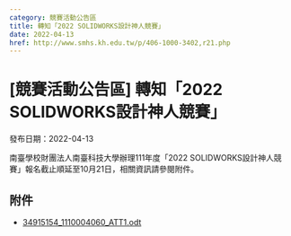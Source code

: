 ```yaml
---
category: 競賽活動公告區
title: 轉知「2022 SOLIDWORKS設計神人競賽」
date: 2022-04-13
href: http://www.smhs.kh.edu.tw/p/406-1000-3402,r21.php
---
```


# [競賽活動公告區] 轉知「2022 SOLIDWORKS設計神人競賽」

發布日期：2022-04-13

南臺學校財團法人南臺科技大學辦理111年度「2022 SOLIDWORKS設計神人競賽」報名截止順延至10月21日，相關資訊請參閱附件。

## 附件

- [34915154_1110004060_ATT1.odt](https://www.smhs.kh.edu.tw/app/index.php?Action=downloadfile&file=WVhSMFlXTm9MemN2Y0hSaFh6TXhOVEJmT0RJNU1UWXhORjh4TURVNE5TNXZaSFE9&fname=0054ROGHNPCCTXKKA40454SXZSB4GGKK14B0SSGCGGUXXWTSZWUS24DGUSOOTSFCWWCCUT05FGA0DC2414NK400020B0QL0400JDNO50LKROWXSWGG1024DCUSPO012550PODCWTTWFGSWHCUS30A110)
